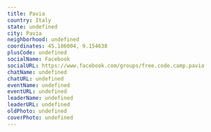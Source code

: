```yaml
---
title: Pavia
country: Italy
state: undefined
city: Pavia
neighborhood: undefined
coordinates: 45.186004, 9.154638
plusCode: undefined
socialName: Facebook
socialURL: https://www.facebook.com/groups/free.code.camp.pavia
chatName: undefined
chatURL: undefined
eventName: undefined
eventURL: undefined
leaderName: undefined
leaderURL: undefined
oldPhoto: undefined
coverPhoto: undefined
---
```

